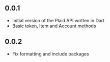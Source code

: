 ## 0.0.1

- Initial version of the Plaid API written in Dart
- Basic token, Item and Account methods

## 0.0.2

- Fix formatting and include packages
